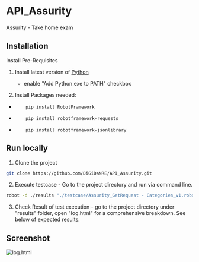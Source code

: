 # API_Assurity
Assurity - Take home exam

## Installation
Install Pre-Requisites 
1. Install latest version of [Python](https://www.python.org/)
    - enable "Add Python.exe to PATH" checkbox

2.  Install Packages needed:   
    
 -         pip install RobotFramework
 -         pip install robotframework-requests
 -         pip install robotframework-jsonlibrary

##  Run locally
1. Clone the project
```bash
git clone https://github.com/DiGiDaNRE/API_Assurity.git
```
2. Execute testcase - Go to the project directory and run via command line.

```bash
robot -d ./results "./testcase/Assurity_GetRequest - Categories_v1.robot"
```

3. Check Result of test execution - go to the project directory under "results" folder, open "log.html" for a comprehensive breakdown. See below of expected results.
   
## Screenshot
![log.html](https://snipboard.io/NZ8WuQ.jpg)
